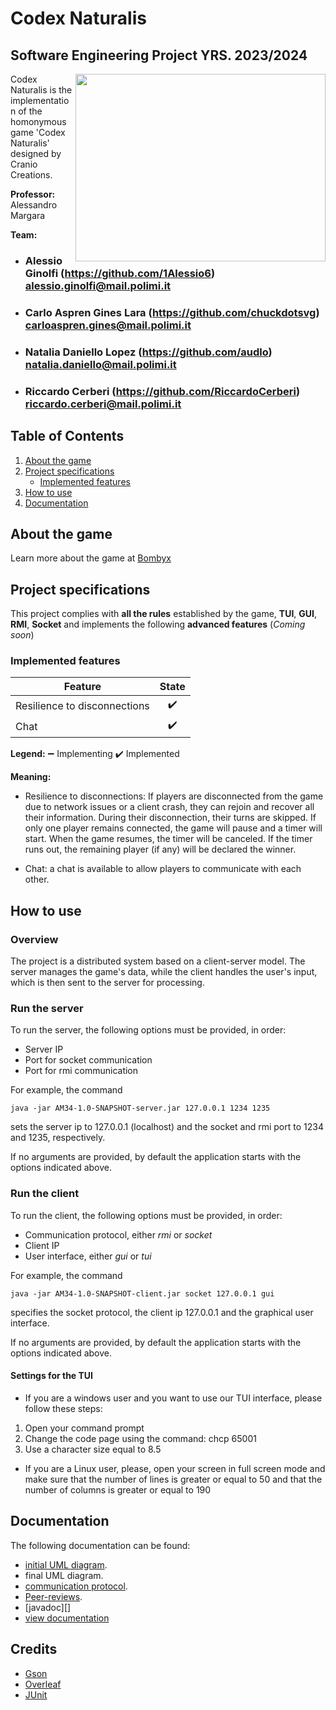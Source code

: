 # Codex Naturalis

## Software Engineering Project YRS. 2023/2024

<p align="right">
<img align="right" width="400" height="300" src="https://github.com/RiccardoCerberi/IS24-AM34/blob/main/deliveries/git/codex_game.jpeg">

Codex Naturalis is the implementation of the homonymous game 'Codex Naturalis' designed by Cranio Creations.

**Professor:** Alessandro Margara

**Team:**
- ### Alessio Ginolfi (https://github.com/1Alessio6)<br>alessio.ginolfi@mail.polimi.it
- ### Carlo Aspren Gines Lara (https://github.com/chuckdotsvg)<br>carloaspren.gines@mail.polimi.it
- ### Natalia Daniello Lopez (https://github.com/audlo)<br>natalia.daniello@mail.polimi.it
- ### Riccardo Cerberi (https://github.com/RiccardoCerberi)<br>riccardo.cerberi@mail.polimi.it
[//]: <> (todo add person code and github nickname)
  
</p>

## Table of Contents

1. [About the game](#about-the-game)
2. [Project specifications](#project-specifications)
   * [Implemented features](#implemented-features)
3. [How to use](#how-to-use)
4. [Documentation](#documentation)

## About the game

Learn more about the game at [Bombyx][1]

## Project specifications

This project complies with **all the rules** established by the game, **TUI**, **GUI**, **RMI**, **Socket** and implements the following **advanced features** (*Coming soon*)

### Implemented features

| Feature                      | State |
|------------------------------|:-----:|
| Resilience to disconnections |  ✔️   |
| Chat                         |  ✔️   |

**Legend:**
➖ Implementing
✔️ Implemented

**Meaning:**

- Resilience to disconnections: If players are disconnected from the game due to network issues or a client crash, they can rejoin and recover all their information. During their disconnection, their turns are skipped. If only one player remains connected, the game will pause and a timer will start. When the game resumes, the timer will be canceled. If the timer runs out, the remaining player (if any) will be declared the winner.

- Chat: a chat is available to allow players to communicate with each other.

## How to use

### Overview 

The project is a distributed system based on a client-server model. The server manages the game's data, while the client handles the user's input, which is then sent to the server for processing.

### Run the server

To run the server, the following options must be provided, in order:
- Server IP 
- Port for socket communication
- Port for rmi communication

For example, the command 

    java -jar AM34-1.0-SNAPSHOT-server.jar 127.0.0.1 1234 1235

sets the server ip to 127.0.0.1 (localhost) and the socket and rmi port to 1234 and 1235, respectively.

If no arguments are provided, by default the application starts with the options indicated above.

### Run the client

To run the client, the following options must be provided, in order:
- Communication protocol, either *rmi* or *socket*
- Client IP 
- User interface, either *gui* or *tui* 

For example, the command 

    java -jar AM34-1.0-SNAPSHOT-client.jar socket 127.0.0.1 gui

specifies the socket protocol, the client ip 127.0.0.1 and the graphical user interface.

If no arguments are provided, by default the application starts with the options indicated above.

#### Settings for the TUI

* If you are a windows user and you want to use our TUI interface, please follow these steps:

1. Open your command prompt
2. Change the code page using the command: chcp 65001
3. Use a character size equal to 8.5

* If you are a Linux user, please, open your screen in full screen mode and make sure that the number of lines is greater or equal to 50 and that the number of columns is greater or equal to 190

## Documentation

The following documentation can be found:

* [initial UML diagram][6].
* final UML diagram.
* [communication protocol][8].
* [Peer-reviews][9].
* [javadoc][]
* [view documentation][14]

 ## Credits
 * [Gson][10]
 * [Overleaf][11]
 * [JUnit][12]


[1]:https://studiobombyx.com/en/jeu/codex-naturalis-2/                             "Bombyx"
[2]:https://github.com/RiccardoCerberi 
[3]:https://github.com/chuckdotsvg
[4]:https://github.com/1Alessio6
[5]:https://github.com/audlo
[6]:https://github.com/RiccardoCerberi/IS24-AM34/tree/1-uml/deliveries/UML         "initial UML diagram"
[8]:https://github.com/RiccardoCerberi/IS24-AM34/blob/main/deliveries/communication%20protocol/final%20communication%20protocol.pdf
[9]:https://github.com/RiccardoCerberi/IS24-AM34/tree/main/deliveries/peer-review  "Peer-reviews"
[10]:https://github.com/google/gson/commit/e8cdabf296cd4c2c1550ed76cf27a1a8e0c4ec59
[11]:https://www.overleaf.com/
[12]:https://junit.org/junit5/
[14]:https://github.com/RiccardoCerberi/IS24-AM34/tree/main/deliveries/view%20documentation
